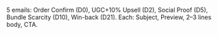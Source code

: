 5 emails: Order Confirm (D0), UGC+10% Upsell (D2), Social Proof (D5), Bundle Scarcity (D10), Win-back (D21).
Each: Subject, Preview, 2–3 lines body, CTA.
